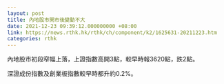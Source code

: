 ```yaml
---
layout: post
title: 內地股市開市後變動不大
date: 2021-12-23 09:39:12.000000000 +08:00
link: https://news.rthk.hk/rthk/ch/component/k2/1625631-20211223.htm
categories: rthk
---
```


內地股市初段窄幅上落，上證指數高開3點，較早時報3620點，跌2點。

深證成份指數及創業板指數較早時都升約0.2%。
